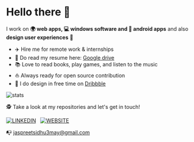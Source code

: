 # Hello there 👋

I work on **🌍 web apps, 💻 windows software and 📱 android apps** and also **design user experiences** 🎨    

* ✈️   Hire me for remote work & internships
* 💼   Do read my resume here: [Google drive](https://drive.google.com/file/d/1YzHvuccEFF_KV7W0cKScEYwktkd1kE0s/view)
* 📚   Love to read books, play games, and listen to the music
* ⛵   Always ready for open source contribution
* 🎨   I do design in free time on [Dribbble](https://dribbble.com/Jaspreet_Sidhu)


<img alt="stats" src="https://github-readme-stats.vercel.app/api?username=jaspreetsidhu3&show_icon=true&hide_border=true" />
<br>


🕵 Take a look at my repositories and let's get in touch!

<span>[![LINKEDIN][5.1]][5] &nbsp; [![WEBSITE][7.1]][7] &nbsp;</span>






[5.1]: http://ishandeveloper.com/ishandeveloper/icons/linkedin.png (LinkedIn Icon)


[7.1]: http://ishandeveloper.com/ishandeveloper/icons/web.png (Web Icon)

[5]: https://www.linkedin.com/in/jaspreetsidhu13/

[7]: https://github.com/jaspreetsidhu3/

📭 jaspreetsidhu3may@gmail.com
